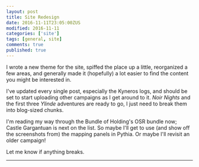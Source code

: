 ```yaml
---
layout: post
title: Site Redesign
date: 2016-11-11T23:05:00ZUS
modified: 2016-11-11
categories: ['site']
tags: [general, site]
comments: true
published: true
---
```


I wrote a new theme for the site, spiffed the place up a little, reorganized a few areas, and generally made it (hopefully) a lot easier to find the content you might be interested in.

<!--more-->

I've updated every single post, especially the Kyneros logs, and should be set to start uploading other campaigns as I get around to it. *Noir Nights* and the first three *Ylinde* adventures are ready to go, I just need to break them into blog-sized chunks.

I'm reading my way through the Bundle of Holding's OSR bundle now; Castle Gargantuan is next on the list. So maybe I'll get to use (and show off the screenshots from) the mapping panels in Pythia. Or maybe I'll revisit an older campaign!

Let me know if anything breaks.

***
